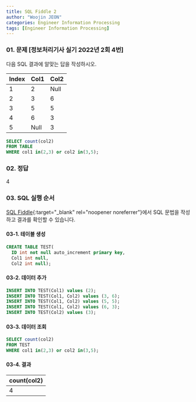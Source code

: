 ```yaml
---
title: SQL Fiddle 2
author: "Woojin JEON"
categories: Engineer Information Processing
tags: [Engineer Information Processing]
---
```


### 01. 문제 [정보처리기사 실기 2022년 2회 4번]

다음 SQL 결과에 알맞는 답을 작성하시오.

|   Index   |   Col1   |   Col2   |
| --------- | -------- | -------- |
| 1         | 2        | Null     |
| 2         | 3        | 6        |
| 3         | 5        | 5        |
| 4         | 6        | 3        |
| 5         | Null     | 3        |

```sql
SELECT count(col2)
FROM TABLE
WHERE col1 in(2,3) or col2 in(3,5);
```

### 02. 정답

4

### 03. SQL 실행 순서

[SQL Fiddle](http://sqlfiddle.com/){:target="_blank" rel="noopener noreferrer"}에서 SQL 문법을 작성하고 결과를 확인할 수 있습니다.

#### 03-1. 테이블 생성

```SQL
CREATE TABLE TEST(
  ID int not null auto_increment primary key,
  Col1 int null,
  Col2 int null);
```

#### 03-2. 데이터 추가

```SQL
INSERT INTO TEST(Col1) values (2);
INSERT INTO TEST(Col1, Col2) values (3, 6);
INSERT INTO TEST(Col1, Col2) values (5, 5);
INSERT INTO TEST(Col1, Col2) values (6, 3);
INSERT INTO TEST(Col2) values (3);
```

#### 03-3. 데이터 조회

```SQL
SELECT count(col2)
FROM TEST
WHERE col1 in(2,3) or col2 in(3,5);
```

#### 03-4. 결과

|   count(col2)   |
| --------------- |
| 4               |
